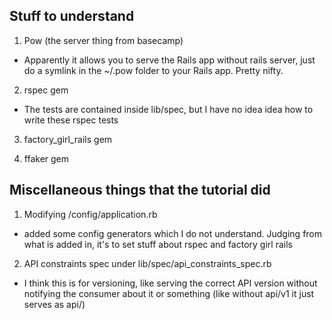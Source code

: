 Stuff to understand
--------------------

1. Pow (the server thing from basecamp)
  * Apparently it allows you to serve the Rails app without rails server, just do a symlink
  in the ~/.pow folder to your Rails app. Pretty nifty.

2. rspec gem
  * The tests are contained inside lib/spec, but I have no idea idea how to write these
  rspec tests


3. factory_girl_rails gem

4. ffaker gem


Miscellaneous things that the tutorial did
-------------------------------------------

1. Modifying /config/application.rb
  * added some config generators which I do not understand. Judging from what is added 
  in, it's to set stuff about rspec and factory girl rails

2. API constraints spec under lib/spec/api_constraints_spec.rb
  * I think this is for versioning, like serving the correct API version without notifying
  the consumer about it or something (like without api/v1 it just serves as api/)
